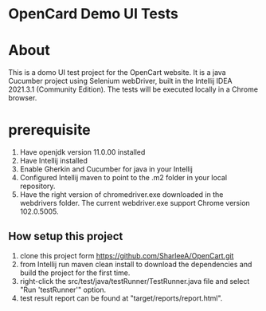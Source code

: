 # OpenCard Demo UI Tests
# About
This is a domo UI test project for the OpenCart website. It is a java Cucumber project using Selenium webDriver, built in the Intellij IDEA 2021.3.1 (Community Edition).
The tests will be executed locally in a Chrome browser.

# prerequisite
1. Have openjdk version 11.0.00 installed
2. Have Intellij installed
3. Enable Gherkin and Cucumber for java in your Intellij
4. Configured Intellij maven to point to the .m2 folder in your local repository. 
5. Have the right version of chromedriver.exe downloaded in the webdrivers folder. The current webdriver.exe support Chrome version 102.0.5005.


## How setup this project
1. clone this project form https://github.com/SharleeA/OpenCart.git
3. from Intellij run maven clean install to download the dependencies and build the project for the first time.
4. right-click the src/test/java/testRunner/TestRunner.java file and select "Run 'testRunner'" option.
5. test result report can be found at "target/reports/report.html".
